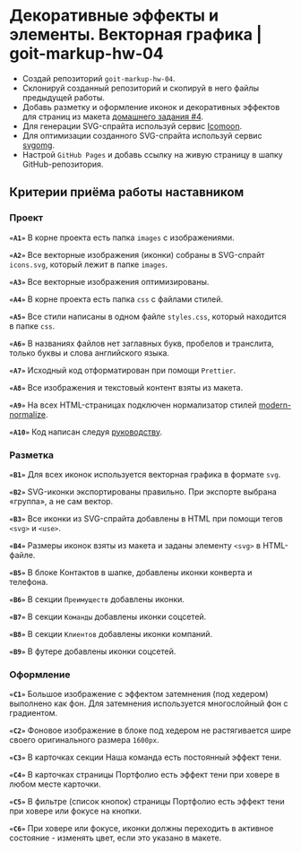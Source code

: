 # Декоративные эффекты и элементы. Векторная графика | goit-markup-hw-04

- Создай репозиторий `goit-markup-hw-04`.
- Склонируй созданный репозиторий и скопируй в него файлы предыдущей работы.
- Добавь разметку и оформление иконок и декоративных эффектов для страниц из макета [домашнего задания #4](https://www.figma.com/file/1ehrLBauvVFu4mVhxsHzyZ/Web-Studio-(Version-2.1)?node-id=1%3A493).
- Для генерации SVG-спрайта используй сервис [Icomoon](https://icomoon.io/).
- Для оптимизации созданного SVG-спрайта используй сервис [svgomg](https://jakearchibald.github.io/svgomg/).
- Настрой `GitHub Pages` и добавь ссылку на живую страницу в шапку GitHub-репозитория.

## Критерии приёма работы наставником

### Проект
**`«A1»`** В корне проекта есть папка `images` с изображениями.

**`«A2»`** Все векторные изображения (иконки) собраны в SVG-спрайт `icons.svg`, который лежит в папке `images`.

**`«A3»`** Все векторные изображения оптимизированы.

**`«A4»`** В корне проекта есть папка `css` с файлами стилей.

**`«A5»`** Все стили написаны в одном файле `styles.css`, который находится в папке `css`.

**`«A6»`** В названиях файлов нет заглавных букв, пробелов и транслита, только буквы и слова английского языка.

**`«A7»`** Исходный код отформатирован при помощи `Prettier`.

**`«A8»`** Все изображения и текстовый контент взяты из макета.

**`«A9»`** На всех HTML-страницах подключен нормализатор стилей [modern-normalize](https://github.com/sindresorhus/modern-normalize).

**`«A10»`** Код написан следуя [руководству](https://codeguide.co/).

### Разметка

**`«B1»`** Для всех иконок используется векторная графика в формате `svg`.

**`«B2»`** SVG-иконки экспортированы правильно. При экспорте выбрана «группа», а не сам вектор.

**`«B3»`** Все иконки из SVG-спрайта добавлены в HTML при помощи тегов `<svg>` и `<use>`.

**`«B4»`** Размеры иконок взяты из макета и заданы элементу `<svg>` в HTML-файле.

**`«B5»`** В блоке Контактов в шапке, добавлены иконки конверта и телефона.

**`«B6»`** В секции `Преимуществ` добавлены иконки.

**`«B7»`** В секции `Команды` добавлены иконки соцсетей.

**`«B8»`** В секции `Клиентов` добавлены иконки компаний.

**`«B9»`** В футере добавлены иконки соцсетей.

### Оформление

**`«C1»`** Большое изображение с эффектом затемнения (под хедером) выполнено как фон. Для затемнения используется многослойный фон с градиентом.

**`«C2»`** Фоновое изображение в блоке под хедером не растягивается шире своего оригинального размера `1600рх`.

**`«C3»`** В карточках секции Наша команда есть постоянный эффект тени.

**`«C4»`** В карточках страницы Портфолио есть эффект тени при ховере в любом месте карточки.

**`«C5»`** В фильтре (список кнопок) страницы Портфолио есть эффект тени при ховере или фокусе на кнопки.

**`«C6»`** При ховере или фокусе, иконки должны переходить в активное состояние - изменять цвет, если это указано в макете.
